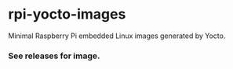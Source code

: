 # rpi-yocto-images
Minimal Raspberry Pi embedded Linux images generated by Yocto.

### See releases for image.
